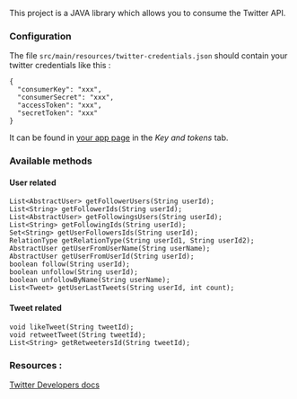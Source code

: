 This project is a JAVA library which allows you to consume the Twitter API.

### Configuration
The file `src/main/resources/twitter-credentials.json` should contain your twitter credentials like this :
```
{
  "consumerKey": "xxx",
  "consumerSecret": "xxx",
  "accessToken": "xxx",
  "secretToken": "xxx"
}
```
It can be found in [your app page](https://developer.twitter.com/en/apps) in the _Key and tokens_
tab.

### Available methods
#### User related
```
List<AbstractUser> getFollowerUsers(String userId);
List<String> getFollowerIds(String userId);
List<AbstractUser> getFollowingsUsers(String userId);
List<String> getFollowingIds(String userId);
Set<String> getUserFollowersIds(String userId);
RelationType getRelationType(String userId1, String userId2);
AbstractUser getUserFromUserName(String userName);
AbstractUser getUserFromUserId(String userId);
boolean follow(String userId);
boolean unfollow(String userId);
boolean unfollowByName(String userName);
List<Tweet> getUserLastTweets(String userId, int count);
``` 
#### Tweet related
```
void likeTweet(String tweetId);
void retweetTweet(String tweetId);
List<String> getRetweetersId(String tweetId);
```
### Resources : 
[Twitter Developers docs](https://developer.twitter.com/en/docs)

